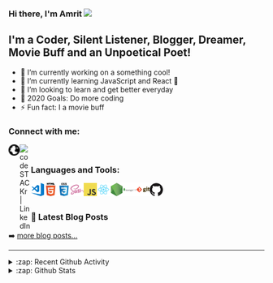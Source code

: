### Hi there, I'm Amrit <img src="https://media.giphy.com/media/hvRJCLFzcasrR4ia7z/giphy.gif" width="25px">

## I'm a Coder, Silent Listener, Blogger, Dreamer, Movie Buff and an Unpoetical Poet!

- 🔭 I’m currently working on a something cool!
- 🌱 I’m currently learning JavaScript and React 🤣
- 👯 I’m looking to learn and get better everyday
- 🥅 2020 Goals: Do more coding
- ⚡ Fun fact: I a movie buff

### Connect with me:

[<img align="left" alt="Coding and Learning" width="22px" src="https://raw.githubusercontent.com/iconic/open-iconic/master/svg/globe.svg" />][website]
[<img align="left" alt="codeSTACKr | LinkedIn" width="22px" src="https://cdn.jsdelivr.net/npm/simple-icons@v3/icons/linkedin.svg" />][linkedin]

<br />

### Languages and Tools:

<img align="left" alt="Visual Studio Code" width="26px" src="https://raw.githubusercontent.com/github/explore/80688e429a7d4ef2fca1e82350fe8e3517d3494d/topics/visual-studio-code/visual-studio-code.png" />
<img align="left" alt="HTML5" width="26px" src="https://raw.githubusercontent.com/github/explore/80688e429a7d4ef2fca1e82350fe8e3517d3494d/topics/html/html.png" />
<img align="left" alt="CSS3" width="26px" src="https://raw.githubusercontent.com/github/explore/80688e429a7d4ef2fca1e82350fe8e3517d3494d/topics/css/css.png" />
<img align="left" alt="Sass" width="26px" src="https://raw.githubusercontent.com/github/explore/80688e429a7d4ef2fca1e82350fe8e3517d3494d/topics/sass/sass.png" />
<img align="left" alt="JavaScript" width="26px" src="https://raw.githubusercontent.com/github/explore/80688e429a7d4ef2fca1e82350fe8e3517d3494d/topics/javascript/javascript.png" />
<img align="left" alt="React" width="26px" src="https://raw.githubusercontent.com/github/explore/80688e429a7d4ef2fca1e82350fe8e3517d3494d/topics/react/react.png" />
<img align="left" alt="Node.js" width="26px" src="https://raw.githubusercontent.com/github/explore/80688e429a7d4ef2fca1e82350fe8e3517d3494d/topics/nodejs/nodejs.png" />
<img align="left" alt="MongoDB" width="26px" src="https://raw.githubusercontent.com/github/explore/80688e429a7d4ef2fca1e82350fe8e3517d3494d/topics/mongodb/mongodb.png" />
<img align="left" alt="Git" width="26px" src="https://raw.githubusercontent.com/github/explore/80688e429a7d4ef2fca1e82350fe8e3517d3494d/topics/git/git.png" />
<img align="left" alt="GitHub" width="26px" src="https://raw.githubusercontent.com/github/explore/78df643247d429f6cc873026c0622819ad797942/topics/github/github.png" />

<br />
<br />

### 📕 Latest Blog Posts

<!-- BLOG-POST-LIST:START -->

<!-- BLOG-POST-LIST:END -->

➡️ [more blog posts...](https://medium.com/codingandlearning)

---

<details>
  <summary>:zap: Recent Github Activity</summary>
  
  <!--START_SECTION:activity-->


  
  <!--END_SECTION:activity-->

</details>

<details>
  <summary>:zap: Github Stats</summary>

  <img align="left" alt="aamrit's Github Stats" src="https://github-readme-stats.codestackr.vercel.app/api?username=aamrits&show_icons=true&hide_border=true" />

  [![Top Langs](https://github-readme-stats.vercel.app/api/top-langs/?username=aamrits&layout=compact)](https://github.com/aamrits)

</details>

[website]: https://medium.com/codingandlearning
[linkedin]: https://www.linkedin.com/in/amrit-gandhi-b9b8416a/
